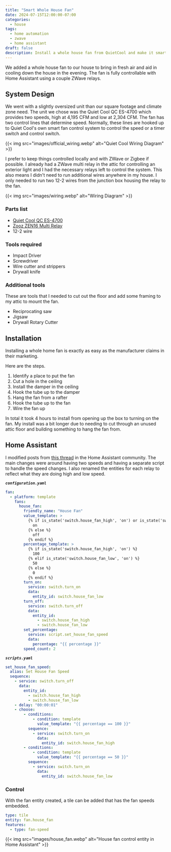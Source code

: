 ```yaml
---
title: "Smart Whole House Fan"
date: 2024-07-15T12:00:00-07:00
categories:
  - house
tags:
  - home automation
  - zwave
  - home assistant
draft: false
description: Install a whole house fan from QuietCool and make it smart using Home Assistant and ZWave.
---
```


We added a whole house fan to our house to bring in fresh air and aid in cooling down the house in the evening. The fan is fully controllable with Home Assistant using a couple ZWave relays.

## System Design

We went with a slightly oversized unit than our square footage and climate zone need. The unit we chose was the Quiet Cool QC ES-4700 which provides two speeds, high at 4,195 CFM and low at 2,304 CFM. The fan has two control lines that determine speed. Normally, these lines are hooked up to Quiet Cool's own smart fan control system to control the speed or a timer switch and control switch.

{{< img src="images/official_wiring.webp" alt="Quiet Cool Wiring Diagram" >}}

I prefer to keep things controlled locally and with ZWave or Zigbee if possible. I already had a ZWave multi relay in the attic for controlling an exterior light and I had the necessary relays left to control the system. This also means I didn't need to run additional wires anywhere in my house. I only needed to run two 12-2 wires from the junction box housing the relay to the fan.

{{< img src="images/wiring.webp" alt="Wiring Diagram" >}}

### Parts list

- [Quiet Cool QC ES-4700](https://norell.link/qcfan)
- [Zooz ZEN16 Multi Relay](https://norell.link/zen16)
- 12-2 wire

### Tools required

- Impact Driver
- Screwdriver
- Wire cutter and strippers
- Drywall knife

### Additional tools

These are tools that I needed to cut out the floor and add some framing to my attic to mount the fan.

- Reciprocating saw
- Jigsaw
- Drywall Rotary Cutter

## Installation

Installing a whole home fan is exactly as easy as the manufacturer claims in their marketing.

Here are the steps.

1. Identify a place to put the fan
2. Cut a hole in the ceiling
3. Install the damper in the ceiling
4. Hook the tube up to the damper
5. Hang the fan from a rafter
6. Hook the tube up to the fan
7. Wire the fan up

In total it took 4 hours to install from opening up the box to turning on the fan. My install was a bit longer due to needing to cut through an unused attic floor and building something to hang the fan from.

## Home Assistant

I modified posts from [this thread](https://norell.link/ItGwC) in the Home Assistant community. The main changes were around having two speeds and having a separate script to handle the speed changes. I also renamed the entities for each relay to reflect what they are doing high and low speed.

***`configuration.yaml`***

```yaml
fan:
  - platform: template
    fans:
      house_fan:
        friendly_name: "House Fan"
        value_template: >
          {% if is_state('switch.house_fan_high', 'on') or is_state('switch.house_fan_low', 'on') %}
            on
          {% else %}
            off
          {% endif %}
        percentage_template: >
          {% if is_state('switch.house_fan_high', 'on') %}
            100
          {% elif is_state('switch.house_fan_low', 'on') %}
            50
          {% else %}
            0
          {% endif %}
        turn_on:
          service: switch.turn_on
          data:
            entity_id: switch.house_fan_low
        turn_off:
          service: switch.turn_off
          data:
            entity_id:
              - switch.house_fan_high
              - switch.house_fan_low
        set_percentage:
          service: script.set_house_fan_speed
          data:
            percentage: "{{ percentage }}"
        speed_count: 2
```

***`scripts.yaml`***

```yaml
set_house_fan_speed:
  alias: Set House Fan Speed
  sequence:
    - service: switch.turn_off
      data:
        entity_id:
          - switch.house_fan_high
          - switch.house_fan_low
    - delay: "00:00:01"
    - choose:
        - conditions:
            - condition: template
              value_template: "{{ percentage == 100 }}"
          sequence:
            - service: switch.turn_on
              data:
                entity_id: switch.house_fan_high
        - conditions:
            - condition: template
              value_template: "{{ percentage == 50 }}"
          sequence:
            - service: switch.turn_on
              data:
                entity_id: switch.house_fan_low
```

### Control

With the fan entity created, a tile can be added that has the fan speeds embedded.

```yaml
type: tile
entity: fan.house_fan
features:
  - type: fan-speed
```

{{< img src="images/house_fan.webp" alt="House fan control entity in Home Assistant" >}}
